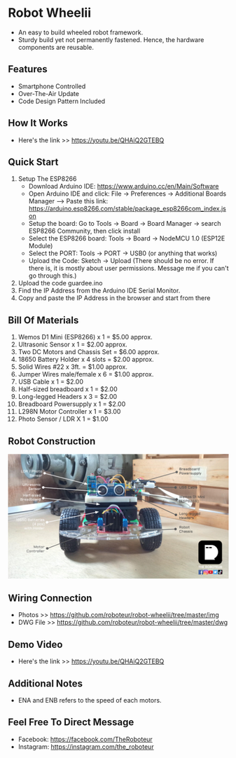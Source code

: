 # Robot Wheelii
* An easy to build wheeled robot framework.
* Sturdy build yet not permanently fastened. Hence, the hardware components are reusable.

## Features
* Smartphone Controlled
* Over-The-Air Update
* Code Design Pattern Included

## How It Works 
* Here's the link >> https://youtu.be/QHAiQ2GTEBQ

## Quick Start
1. Setup The ESP8266
    * Download Arduino IDE: https://www.arduino.cc/en/Main/Software
    * Open Arduino IDE and click: File -> Preferences -> Additional Boards Manager --> Paste this     link: https://arduino.esp8266.com/stable/package_esp8266com_index.json
    * Setup the board: Go to Tools -> Board -> Board Manager -> search ESP8266 Community, then click install
    * Select the ESP8266 board: Tools -> Board -> NodeMCU 1.0 (ESP12E Module)
    * Select the PORT: Tools -> PORT -> USB0 (or anything that works)
    * Upload the Code: Sketch -> Upload (There should be no error. If there is, it is mostly about user permissions. Message me if you can't go through this.)
2. Upload the code guardee.ino
3. Find the IP Address from the Arduino IDE Serial Monitor. 
4. Copy and paste the IP Address in the browser and start from there

## Bill Of Materials
1. Wemos D1 Mini (ESP8266) x 1  = $5.00 approx.
2. Ultrasonic Sensor x 1  = $2.00 approx.
3. Two DC Motors and Chassis Set = $6.00 approx.
4. 18650 Battery Holder x 4 slots = $2.00 approx.
6. Solid Wires #22 x 3ft. = $1.00 approx.
7. Jumper Wires male/female x 6 = $1.00 approx. 
8. USB Cable x 1 = $2.00
9. Half-sized breadboard x 1 = $2.00 
10. Long-legged Headers x 3 = $2.00
11. Breadboard Powersupply x 1 = $2.00
12. L298N Motor Controller x 1 = $3.00
13. Photo Sensor / LDR X 1 = $1.00

## Robot Construction
![Robot Construction](./img/roboteur-wheelii-construction.png)

## Wiring Connection
* Photos >> https://github.com/roboteur/robot-wheelii/tree/master/img
* DWG File >> https://github.com/roboteur/robot-wheelii/tree/master/dwg

## Demo Video
* Here's the link >> https://youtu.be/QHAiQ2GTEBQ

## Additional Notes
* ENA and ENB refers to the speed of each motors.

## Feel Free To Direct Message
* Facebook: https://facebook.com/TheRoboteur
* Instagram: https://instagram.com/the_roboteur
